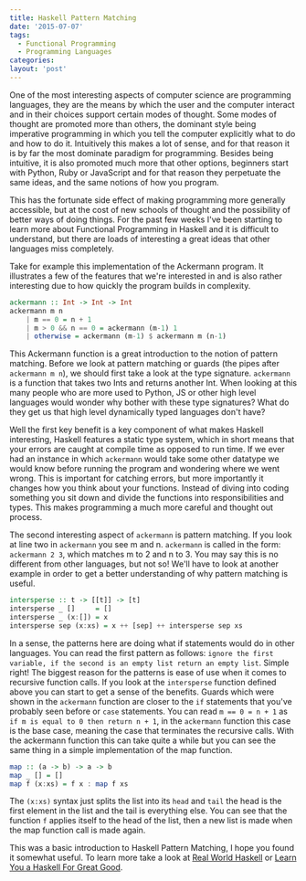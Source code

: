 ```yaml
---
title: Haskell Pattern Matching
date: '2015-07-07'
tags:
  - Functional Programming
  - Programming Languages
categories:
layout: 'post'
---
```


One of the most interesting aspects of computer science are
programming languages, they are the means by which the user and the
computer interact and in their choices support certain modes of
thought. Some modes of thought are promoted more than others, the
dominant style being imperative programming in which you tell the
computer explicitly what to do and how to do it. Intuitively this
makes a lot of sense, and for that reason it is by far the most
dominate paradigm for programming. Besides being intuitive, it is also
promoted much more that other options, beginners start with Python,
Ruby or JavaScript and for that reason they perpetuate the same ideas,
and the same notions of how you program.

This has the fortunate side effect of making programming more
generally accessible, but at the cost of new schools of thought and
the possibility of better ways of doing things. For the past few weeks
I've been starting to learn more about Functional Programming in
Haskell and it is difficult to understand, but there are loads of
interesting a great ideas that other languages miss completely.

Take for example this implementation of the Ackermann program. It
illustrates a few of the features that we're interested in and is also
rather interesting due to how quickly the program builds in
complexity.

```haskell
ackermann :: Int -> Int -> Int
ackermann m n
    | m == 0 = n + 1
    | m > 0 && n == 0 = ackermann (m-1) 1
    | otherwise = ackermann (m-1) $ ackermann m (n-1)
```

This Ackermann function is a great introduction to the notion of
pattern matching. Before we look at pattern matching or guards (the
pipes after `ackermann m n`), we should first take a look at the type
signature. `ackermann` is a function that takes two Ints and returns
another Int. When looking at this many people who are more used to
Python, JS or other high level languages would wonder why bother with
these type signatures? What do they get us that high level dynamically
typed languages don't have?

Well the first key benefit is a key component of what makes Haskell
interesting, Haskell features a static type system, which in short
means that your errors are caught at compile time as opposed to run
time. If we ever had an instance in which `ackermann` would take some
other datatype we would know before running the program and wondering
where we went wrong. This is important for catching errors, but more
importantly it changes how you think about your functions. Instead of
diving into coding something you sit down and divide the functions
into responsibilities and types. This makes programming a much more
careful and thought out process.

The second interesting aspect of `ackermann` is pattern matching. If
you look at line two in `ackermann` you see m and n. `ackermann` is
called in the form: `ackermann 2 3`, which matches m to 2 and n
to 3. You may say this is no different from other languages, but not
so! We'll have to look at another example in order to get a better
understanding of why pattern matching is useful.

```haskell
intersperse :: t -> [[t]] -> [t]
intersperse _ []     = []
intersperse _ (x:[]) = x
intersperse sep (x:xs) = x ++ [sep] ++ intersperse sep xs
```

In a sense, the patterns here are doing what if statements would do in
other languages. You can read the first pattern as follows: `ignore
the first variable, if the second is an empty list return an empty
list`. Simple right! The biggest reason for the patterns is ease of
use when it comes to recursive function calls. If you look at the
`intersperse` function defined above you can start to get a sense of
the benefits. Guards which were shown in the `ackermann` function are
closer to the `if` statements that you've probably seen before or
`case` statements. You can read `m == 0 = n + 1` as `if m is equal to
0 then return n + 1`, in the `ackermann` function this case is the
base case, meaning the case that terminates the recursive calls. With
the ackermann function this can take quite a while but you can see the
same thing in a simple implementation of the map function.

```haskell
map :: (a -> b) -> a -> b
map _ [] = []
map f (x:xs) = f x : map f xs
```

The `(x:xs)` syntax just splits the list into its `head` and `tail`
the head is the first element in the list and the tail is everything
else. You can see that the function `f` applies itself to the head of
the list, then a new list is made when the map function call is made
again.

This was a basic introduction to Haskell Pattern Matching, I hope you
found it somewhat useful. To learn more take a look at
[Real World Haskell](http://book.realworldhaskell.org/read/) or
[Learn You a Haskell For Great Good](http://learnyouahaskell.com/).

